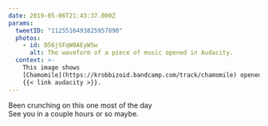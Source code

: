 ```yaml
---
date: 2019-05-06T21:43:37.000Z
params:
  tweetID: "1125516493825957890"
  photos:
    - id: D56jSFqW0AEyWSw
      alt: The waveform of a piece of music opened in Audacity.
  context: >-
    This image shows
    [Chamomile](https://krobbizoid.bandcamp.com/track/chamomile) opened in
    {{< link audacity >}}.
---
```


Been crunching on this one most of the day\
See you in a couple hours or so maybe.

